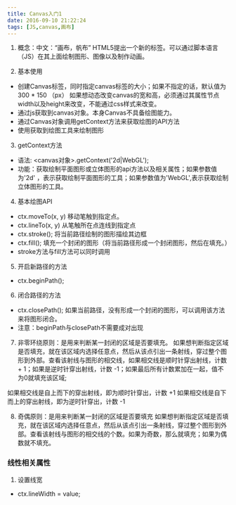 ```yaml
---
title: Canvas入门1
date: 2016-09-10 21:22:24
tags: [JS,canvas,画布]
---
```


1. 概念：中文：“画布，帆布”
   HTML5提出一个新的标签。可以通过脚本语言（JS）在其上面绘制图形、图像以及制作动画。

2. 基本使用
* 创建Canvas标签，同时指定canvas标签的大小；如果不指定的话，默认值为 300 * 150 （px）
   如果想动态改变canvas的宽和高，必须通过其属性节点width以及height来改变，不能通过css样式来改变。
* 通过js获取到canvas对象。本身Canvas不具备绘图能力。
* 通过Canvas对象调用getContext方法来获取绘图的API方法
* 使用获取到绘图工具来绘制图形

3. getContext方法
* 语法: <canvas对象>.getContext('2d|WebGL');
* 功能：获取绘制平面图形或立体图形的api方法以及相关属性；如果参数值为'2d'
   ，表示获取绘制平面图形的工具；如果参数值为'WebGL',表示获取绘制立体图形的工具。

4. 基本绘图API
* ctx.moveTo(x, y) 移动笔触到指定点。
* ctx.lineTo(x, y) 从笔触所在点连线到指定点
* ctx.stroke(); 将当前路径绘制的图形描绘其边框
* ctx.fill(); 填充一个封闭的图形（将当前路径形成一个封闭图形，然后在填充。）
* stroke方法与fill方法可以同时调用

<!-- more -->

5. 开启新路径的方法
* ctx.beginPath();

6. 闭合路径的方法
* ctx.closePath();
  如果当前路径，没有形成一个封闭的图形，可以调用该方法来将图形闭合。
* 注意：beginPath与closePath不需要成对出现

7. 非零环绕原则：是用来判断某一封闭的区域是否要填充。
   如果想判断指定区域是否填充，就在该区域内选择任意点，然后从该点引出一条射线，穿过整个图形到外部。查看该射线与图形的相交线，如果相交线是顺时针穿出射线，计数 + 1；如果是逆时针穿出射线，计数 -1；如果最后所有计数累加在一起，值不为0就填充该区域;

 如果相交线是自上而下的穿出射线，即为顺时针穿出，计数 +1
 如果相交线是自下而上的穿出射线，即为逆时针穿出，计数 -1

8. 奇偶原则：是用来判断某一封闭的区域是否要填充
   如果想判断指定区域是否填充，就在该区域内选择任意点，然后从该点引出一条射线，穿过整个图形到外部。查看该射线与图形的相交线的个数。如果为奇数，那么就填充；如果为偶数就不填充。

### 线性相关属性

1. 设置线宽
* ctx.lineWidth = value;